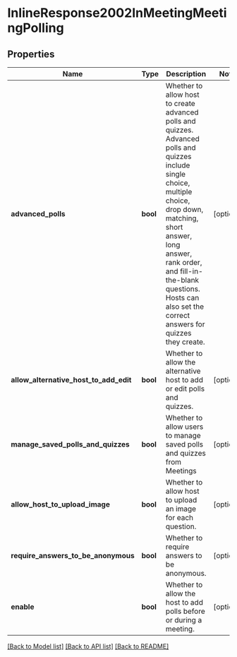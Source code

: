# InlineResponse2002InMeetingMeetingPolling

## Properties
Name | Type | Description | Notes
------------ | ------------- | ------------- | -------------
**advanced_polls** | **bool** | Whether to allow host to create advanced polls and quizzes. Advanced polls and quizzes include single choice, multiple choice, drop down, matching, short answer, long answer, rank order, and fill-in-the-blank questions. Hosts can also set the correct answers for quizzes they create. | [optional] 
**allow_alternative_host_to_add_edit** | **bool** | Whether to allow the alternative host to add or edit polls and quizzes. | [optional] 
**manage_saved_polls_and_quizzes** | **bool** | Whether to allow users to manage saved polls and quizzes from Meetings | [optional] 
**allow_host_to_upload_image** | **bool** | Whether to allow host to upload an image for each question. | [optional] 
**require_answers_to_be_anonymous** | **bool** | Whether to require answers to be anonymous. | [optional] 
**enable** | **bool** | Whether to allow the host to add polls before or during a meeting. | [optional] 

[[Back to Model list]](../README.md#documentation-for-models) [[Back to API list]](../README.md#documentation-for-api-endpoints) [[Back to README]](../README.md)

